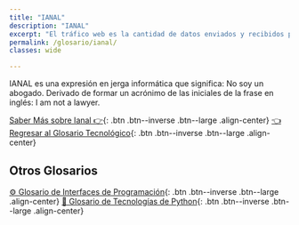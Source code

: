 ```yaml
---
title: "IANAL"
description: "IANAL"
excerpt: "El tráfico web es la cantidad de datos enviados y recibidos por los visitantes a un sitio web."
permalink: /glosario/ianal/
classes: wide

---
```


IANAL es una expresión en jerga informática que significa: No soy un abogado. Derivado de formar un acrónimo de las iniciales de la frase en inglés: I am not a lawyer.

[Saber Más sobre Ianal 👉](/wiki-ninjas/ianal){: .btn .btn--inverse .btn--large .align-center}
[👈 Regresar al Glosario Tecnológico](/glosario/){: .btn .btn--inverse .btn--large .align-center}

## Otros Glosarios

[⚙ Glosario de Interfaces de Programación](/glosario/completo-interfaces-programacion/){: .btn .btn--inverse .btn--large .align-center}
[🐍 Glosario de Tecnologías de Python](/glosario/completo-tecnologias-python/){: .btn .btn--inverse .btn--large .align-center}